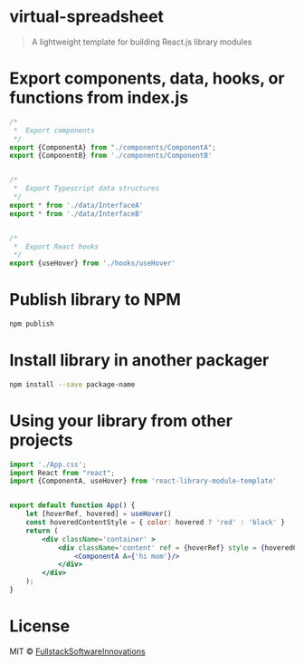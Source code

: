 # virtual-spreadsheet

> A lightweight template for building React.js library modules


# Export components, data, hooks, or functions from index.js
```jsx
/*
 *  Export components
 */
export {ComponentA} from "./components/ComponentA";
export {ComponentB} from './components/ComponentB'


/*
 *  Export Typescript data structures
 */
export * from './data/InterfaceA'
export * from './data/InterfaceB'


/*
 *  Export React hooks
 */
export {useHover} from './hooks/useHover'
```



# Publish library to NPM
```bash
npm publish
```



# Install library in another packager

```bash
npm install --save package-name
```



# Using your library from other projects


```jsx
import './App.css';
import React from "react";
import {ComponentA, useHover} from 'react-library-module-template'


export default function App() {
    let [hoverRef, hovered] = useHover()
    const hoveredContentStyle = { color: hovered ? 'red' : 'black' }
    return (
        <div className='container' >
            <div className='content' ref = {hoverRef} style = {hoveredContentStyle}>
                <ComponentA A={'hi mom'}/>
            </div>
        </div>
    );
}

```



# License

MIT © [FullstackSoftwareInnovations](https://github.com/FullstackSoftwareInnovations)
